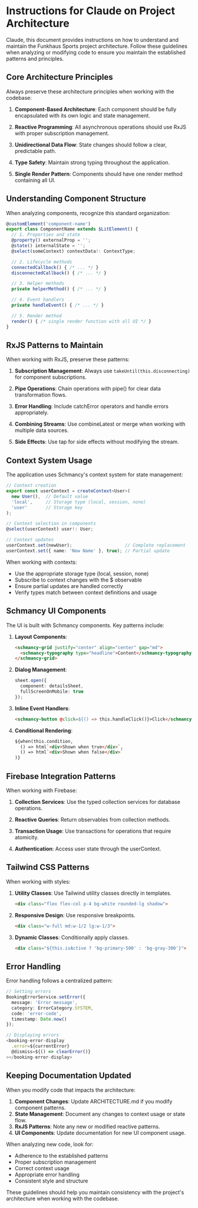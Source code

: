 # Instructions for Claude on Project Architecture

Claude, this document provides instructions on how to understand and maintain the Funkhaus Sports project architecture. Follow these guidelines when analyzing or modifying code to ensure you maintain the established patterns and principles.

## Core Architecture Principles

Always preserve these architecture principles when working with the codebase:

1. **Component-Based Architecture**: Each component should be fully encapsulated with its own logic and state management.

2. **Reactive Programming**: All asynchronous operations should use RxJS with proper subscription management.

3. **Unidirectional Data Flow**: State changes should follow a clear, predictable path.

4. **Type Safety**: Maintain strong typing throughout the application.

5. **Single Render Pattern**: Components should have one render method containing all UI.

## Understanding Component Structure

When analyzing components, recognize this standard organization:

```typescript
@customElement('component-name')
export class ComponentName extends $LitElement() {
  // 1. Properties and state
  @property() externalProp = '';
  @state() internalState = '';
  @select(someContext) contextData!: ContextType;

  // 2. Lifecycle methods
  connectedCallback() { /* ... */ }
  disconnectedCallback() { /* ... */ }

  // 3. Helper methods
  private helperMethod() { /* ... */ }

  // 4. Event handlers
  private handleEvent() { /* ... */ }

  // 5. Render method
  render() { /* single render function with all UI */ }
}
```

## RxJS Patterns to Maintain

When working with RxJS, preserve these patterns:

1. **Subscription Management**: Always use `takeUntil(this.disconnecting)` for component subscriptions.

2. **Pipe Operations**: Chain operations with pipe() for clear data transformation flows.

3. **Error Handling**: Include catchError operators and handle errors appropriately.

4. **Combining Streams**: Use combineLatest or merge when working with multiple data sources.

5. **Side Effects**: Use tap for side effects without modifying the stream.

## Context System Usage

The application uses Schmancy's context system for state management:

```typescript
// Context creation
export const userContext = createContext<User>(
  new User(),  // Default value
  'local',     // Storage type (local, session, none)
  'user'       // Storage key
);

// Context selection in components
@select(userContext) user!: User;

// Context updates
userContext.set(newUser);                    // Complete replacement
userContext.set({ name: 'New Name' }, true); // Partial update
```

When working with contexts:
- Use the appropriate storage type (local, session, none)
- Subscribe to context changes with the $ observable
- Ensure partial updates are handled correctly
- Verify types match between context definitions and usage

## Schmancy UI Components

The UI is built with Schmancy components. Key patterns include:

1. **Layout Components**:
   ```html
   <schmancy-grid justify="center" align="center" gap="md">
     <schmancy-typography type="headline">Content</schmancy-typography>
   </schmancy-grid>
   ```

2. **Dialog Management**:
   ```typescript
   sheet.open({
     component: detailsSheet,
     fullScreenOnMobile: true
   });
   ```

3. **Inline Event Handlers**:
   ```html
   <schmancy-button @click=${() => this.handleClick()}>Click</schmancy-button>
   ```

4. **Conditional Rendering**:
   ```html
   ${when(this.condition, 
     () => html`<div>Shown when true</div>`, 
     () => html`<div>Shown when false</div>`
   )}
   ```

## Firebase Integration Patterns

When working with Firebase:

1. **Collection Services**: Use the typed collection services for database operations.

2. **Reactive Queries**: Return observables from collection methods.

3. **Transaction Usage**: Use transactions for operations that require atomicity.

4. **Authentication**: Access user state through the userContext.

## Tailwind CSS Patterns

When working with styles:

1. **Utility Classes**: Use Tailwind utility classes directly in templates.
   ```html
   <div class="flex flex-col p-4 bg-white rounded-lg shadow">
   ```

2. **Responsive Design**: Use responsive breakpoints.
   ```html
   <div class="w-full md:w-1/2 lg:w-1/3">
   ```

3. **Dynamic Classes**: Conditionally apply classes.
   ```html
   <div class="${this.isActive ? 'bg-primary-500' : 'bg-gray-300'}">
   ```

## Error Handling

Error handling follows a centralized pattern:

```typescript
// Setting errors
BookingErrorService.setError({
  message: 'Error message',
  category: ErrorCategory.SYSTEM,
  code: 'error-code',
  timestamp: Date.now()
});

// Displaying errors
<booking-error-display
  .error=${currentError}
  @dismiss=${() => clearError()}
></booking-error-display>
```

## Keeping Documentation Updated

When you modify code that impacts the architecture:

1. **Component Changes**: Update ARCHITECTURE.md if you modify component patterns.
2. **State Management**: Document any changes to context usage or state flow.
3. **RxJS Patterns**: Note any new or modified reactive patterns.
4. **UI Components**: Update documentation for new UI component usage.

When analyzing new code, look for:
- Adherence to the established patterns
- Proper subscription management
- Correct context usage
- Appropriate error handling
- Consistent style and structure

These guidelines should help you maintain consistency with the project's architecture when working with the codebase.